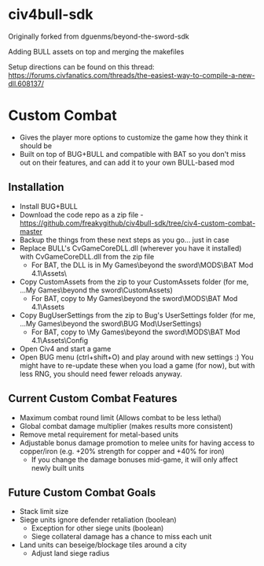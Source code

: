 # civ4bull-sdk
Originally forked from dguenms/beyond-the-sword-sdk

Adding BULL assets on top and merging the makefiles

Setup directions can be found on this thread: https://forums.civfanatics.com/threads/the-easiest-way-to-compile-a-new-dll.608137/

# Custom Combat
- Gives the player more options to customize the game how they think it should be
- Built on top of BUG+BULL and compatible with BAT so you don't miss out on their features, and can add it to your own BULL-based mod


## Installation
- Install BUG+BULL
- Download the code repo as a zip file - https://github.com/freakygithub/civ4bull-sdk/tree/civ4-custom-combat-master
- Backup the things from these next steps as you go... just in case
- Replace BULL's CvGameCoreDLL.dll (wherever you have it installed) with CvGameCoreDLL.dll from the zip file 
  - For BAT, the DLL is in My Games\beyond the sword\MODS\BAT Mod 4.1\Assets\
- Copy CustomAssets from the zip to your CustomAssets folder (for me, ...My Games\beyond the sword\CustomAssets)
  - For BAT, copy to My Games\beyond the sword\MODS\BAT Mod 4.1\Assets
- Copy BugUserSettings from the zip to Bug's UserSettings folder (for me, ...My Games\beyond the sword\BUG Mod\UserSettings)
  - For BAT, copy to \My Games\beyond the sword\MODS\BAT Mod 4.1\Assets\Config
- Open Civ4 and start a game
- Open BUG menu (ctrl+shift+O) and play around with new settings :) You might have to re-update these when you load a game (for now), but with less RNG, you should need fewer reloads anyway.

## Current Custom Combat Features
- Maximum combat round limit (Allows combat to be less lethal)
- Global combat damage multiplier (makes results more consistent)
- Remove metal requirement for metal-based units
- Adjustable bonus damage promotion to melee units for having access to copper/iron (e.g. +20% strength for copper and +40% for iron) 
  - If you change the damage bonuses mid-game, it will only affect newly built units
## Future Custom Combat Goals
- Stack limit size
- Siege units ignore defender retaliation (boolean)
  - Exception for other siege units (boolean)
  - Siege collateral damage has a chance to miss each unit
- Land units can beseige/blockage tiles around a city
  - Adjust land siege radius
